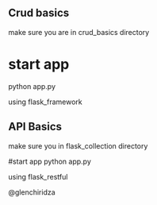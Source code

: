 ## Crud basics
make sure you are in crud_basics directory
# start app
python app.py

using flask_framework

## API Basics
make sure you in flask_collection directory

#start app
python app.py


using flask_restful


@glenchiridza